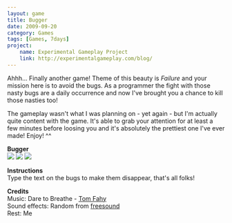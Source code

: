 ```yaml
---
layout: game
title: Bugger
date: 2009-09-20
category: Games
tags: [Games, 7days]
project:
    name: Experimental Gameplay Project
    link: http://experimentalgameplay.com/blog/
---
```


Ahhh... Finally another game! Theme of this beauty is *Failure* and your mission here is to avoid the bugs. As a programmer the fight with those nasty bugs are a daily occurrence and now I've brought you a chance to kill those nasties too!

The gameplay wasn't what I was planning on - yet again - but I'm actually quite content with the game. It's able to grab your attention for at least a few minutes before loosing you and it's absolutely the prettiest one I've ever made! Enjoy! ^^

**Bugger**   
![](/media/images/thumbs/bugger1.png) ![](/media/images/thumbs/bugger2.png) ![](/media/images/thumbs/bugger3.png)

**Instructions**   
Type the text on the bugs to make them disappear, that's all folks!

**Credits**   
Music: Dare to Breathe - [Tom Fahy](http://tomfahy.org/)   
Sound effects: Random from [freesound](http://www.freesound.org/)   
Rest: Me
